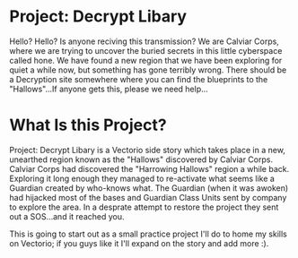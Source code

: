 # Project: Decrypt Libary
Hello? Hello? Is anyone reciving this transmission? We are Calviar Corps, where we are trying to uncover the buried secrets in this little cyberspace called hone. We have found a new region that we have been exploring for quiet a while now, but something has gone terribly wrong. There should be a Decryption site somewhere where you can find the blueprints to the "Hallows"...If anyone gets this, please we need help...

# What Is this Project?
Project: Decrypt Libary is a Vectorio side story which takes place in a new, unearthed region known as the "Hallows" discovered by Calviar Corps.
Calviar Corps had discovered the "Harrowing Hallows" region a while back. Exploring it long enough they managed to re-activate what seems like a Guardian created by who-knows what. The Guardian (when it was awoken) had hijacked most of the bases and Guardian Class Units sent by company to explore the area.
In a desprate attempt to restore the project they sent out a SOS...and it reached you.

This is going to start out as a small practice project I'll do to home my skills on Vectorio; if you guys like it I'll expand on the story and add more :).

